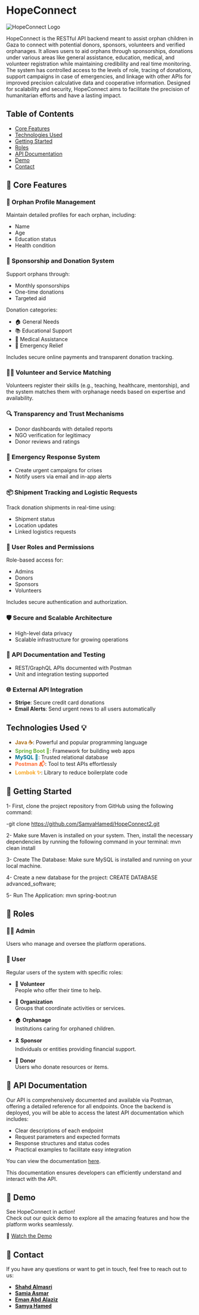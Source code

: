 # HopeConnect

![HopeConnect Logo](image.png)

HopeConnect is the RESTful API backend meant to assist orphan children in Gaza to connect with potential donors, sponsors, volunteers and verified orphanages. It allows users to aid orphans through sponsorships, donations under various areas like general assistance, education, medical, and volunteer registration while maintaining credibility and real time monitoring. The system has controlled access to the levels of role, tracing of donations, support campaigns in case of emergencies, and linkage with other APIs for improved precision calculative data and cooperative information. Designed for scalability and security, HopeConnect aims to facilitate the precision of humanitarian efforts and have a lasting impact.


## Table of Contents
- [Core Features](#core-features)
- [Technologies Used](#technologies-used-)
- [Getting Started](#-getting-started)
- [Roles](#roles)
- [API Documentation](#api-doc)
- [Demo](#demo)
- [Contact](#contact)


## 🚀 Core Features

### 🧒 Orphan Profile Management  
Maintain detailed profiles for each orphan, including:
- Name  
- Age  
- Education status  
- Health condition  

### 🤝 Sponsorship and Donation System  
Support orphans through:
- Monthly sponsorships  
- One-time donations  
- Targeted aid  

Donation categories:
- 🏠 General Needs  
- 📚 Educational Support  
- 🏥 Medical Assistance  
- 🚨 Emergency Relief  

Includes secure online payments and transparent donation tracking.

### 🙋‍♂️ Volunteer and Service Matching  
Volunteers register their skills (e.g., teaching, healthcare, mentorship), and the system matches them with orphanage needs based on expertise and availability.

### 🔍 Transparency and Trust Mechanisms  
- Donor dashboards with detailed reports  
- NGO verification for legitimacy  
- Donor reviews and ratings  

### 🚨 Emergency Response System  
- Create urgent campaigns for crises  
- Notify users via email and in-app alerts  

### 📦 Shipment Tracking and Logistic Requests  
Track donation shipments in real-time using:
- Shipment status  
- Location updates  
- Linked logistics requests  

### 🔐 User Roles and Permissions  
Role-based access for:
- Admins  
- Donors  
- Sponsors  
- Volunteers  

Includes secure authentication and authorization.

### 🛡️ Secure and Scalable Architecture  
- High-level data privacy  
- Scalable infrastructure for growing operations  

### 📘 API Documentation and Testing  
- REST/GraphQL APIs documented with Postman  
- Unit and integration testing supported  

### 🌐 External API Integration  
- **Stripe**: Secure credit card donations  
- **Email Alerts**: Send urgent news to all users automatically



## Technologies Used 💡

- <span style="color:#b07219">**Java ☕**</span>: Powerful and popular programming language  
- <span style="color:#6db33f">**Spring Boot 🌱**</span>: Framework for building web apps  
- <span style="color:#00758f">**MySQL 🐬**</span>: Trusted relational database  
- <span style="color:#ff6c37">**Postman 📬**</span>: Tool to test APIs effortlessly  
- <span style="color:#f9a825">**Lombok ✨**</span>: Library to reduce boilerplate code  


## 🚀 Getting Started

1- First, clone the project repository from GitHub using the following command:

-git clone https://github.com/SamyaHamed/HopeConnect2.git

2- Make sure Maven is installed on your system. Then, install the necessary dependencies by running the following command in your terminal:
mvn clean install

3- Create The Database:
Make sure MySQL is installed and running on your local machine.

4- Create a new database for the project:
CREATE DATABASE advanced_software;

5- Run The Application:
mvn spring-boot:run


## 👥 Roles

### 👮‍♂️ Admin  
Users who manage and oversee the platform operations.

### 👤 User  
Regular users of the system with specific roles:

- 🤝 **Volunteer**  
  People who offer their time to help.

- 🏢 **Organization**  
  Groups that coordinate activities or services.

- 🏠 **Orphanage**  
  Institutions caring for orphaned children.

- 🎗️ **Sponsor**  
  Individuals or entities providing financial support.

- 🎁 **Donor**  
  Users who donate resources or items.



## 📘 API Documentation

Our API is comprehensively documented and available via Postman, offering a detailed reference for all endpoints. Once the backend is deployed, you will be able to access the latest API documentation which includes:

- Clear descriptions of each endpoint  
- Request parameters and expected formats  
- Response structures and status codes  
- Practical examples to facilitate easy integration
    
You can view the documentation [here](https://682e40392ee7d0f07dfebe11--visionary-cendol-fa6b86.netlify.app).


This documentation ensures developers can efficiently understand and interact with the API.


## 📸 Demo

See HopeConnect in action!  
Check out our quick demo to explore all the amazing features and how the platform works seamlessly.  

🚀 [Watch the Demo]([https://example.com](https://drive.google.com/file/d/1YPcV_HiQ5-5ESNJDKPBrx5s3jetYlD5c/view?usp=share_link))


## 📱 Contact

If you have any questions or want to get in touch, feel free to reach out to us:

- [**Shahd Almasri**](mailto:shahd.227.almasri@gmail.com)  
- [**Samia Asmar**](mailto:asmarsamia2003@gmail.com)  
- [**Eman Abd Alaziz**](mailto:abdalazizeman9224@gmail.com)  
- [**Samya Hamed**](mailto:samyahamed22@gmail.com)





